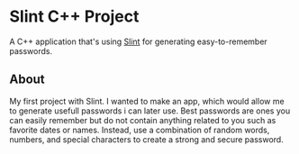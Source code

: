 # Slint C++ Project

A  C++ application that's using [Slint](https://slint.dev) for generating easy-to-remember passwords.

## About

 My first project with Slint. I wanted to make an app, which would allow me to generate usefull passwords i can later use. Best passwords are ones you can easily remember but do not contain anything related to you such as favorite dates or names. Instead, use a combination of random words, numbers, and special characters to create a strong and secure password. 

<!-- ## Prerequisites

In order to use this template and build a C++ application, you need to install a few tools:

  * **[cmake](https://cmake.org/download/)** (3.21 or newer)
  * A C++ compiler that supports C++ 20 

If your target environment is Linux or Windows on an x86-64 architecture, then you may also opt into downloading one of our binary Slint packages. These are pre-compiled and require no further tools. You can find setup instructions and download links at

<https://slint.dev/docs/cpp/cmake.html#install-binary-packages>

Alternatively, this template will automatically download the Slint sources and compile them. This option requires you to install Rust by following the [Rust Getting Started Guide](https://www.rust-lang.org/learn/get-started). Once this is done, you should have the ```rustc``` compiler and the ```cargo``` build system installed in your path. -->
<!-- 
## Usage

1. Download and extract the [ZIP archive of this repository](https://github.com/slint-ui/slint-cpp-template/archive/refs/heads/main.zip).
2. Rename the extracted directory and change into it:
    ```
    mv slint-cpp-template-main my-project
    cd my-project
    ```
3. Configure with CMake
   ```
   mkdir build
   cmake -B build
   ```
4. Build with CMake
   ```
   cmake --build build
   ```
5. Run the application binary
    * Linux/macOS:
        ```
        ./build/my_application
        ```
    * Windows:
        ```
        build\my_application.exe
        ```

We recommend using an IDE for development, along with our [LSP-based IDE integration for `.slint` files](https://github.com/slint-ui/slint/blob/master/tools/lsp/README.md). You can also load this project directly in [Visual Studio Code](https://code.visualstudio.com) and install our [Slint extension](https://marketplace.visualstudio.com/items?itemName=Slint.slint).

## Next Steps

We hope that this template helps you get started and you enjoy exploring making user interfaces with Slint. To learn more
about the Slint APIs and the `.slint` markup language check out our [online documentation](https://slint.dev/docs/cpp/).

Don't forget to edit this README to replace it by yours -->
